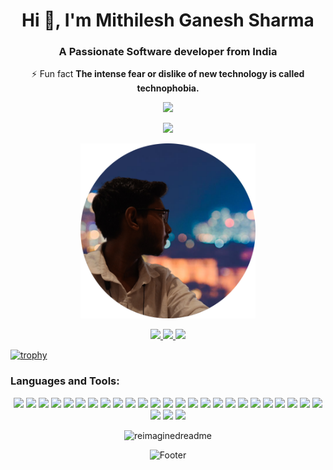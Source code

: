 <h1 align="center">Hi 👋, I'm Mithilesh Ganesh Sharma</h1>
<h3 align="center">A Passionate Software developer from India</h3>
 
 <p align="center">
⚡ Fun fact <b>The intense fear or dislike of new technology is called technophobia.</b>
 </p>

<p align="center">
<img src="https://ziadoua.github.io/m3-Markdown-Badges/badges/Hacktoberfest2023/hacktoberfest20232.svg">
</p>


<p align="center">
<img src="https://komarev.com/ghpvc/?username=Mithilesh-create&style=for-the-badge">
</p>

<p  align="center"><img height="280" src = "./profile-pic.png"></p>
<p align="center">
<a href="https://mithilesh-portfolio.vercel.app/">
<img src="https://img.shields.io/badge/my_portfolio-white?style=for-the-badge&logo=angellist&logoColor=black"/>
</a>
<a href="https://www.linkedin.com/in/mithilesh-sharma-2b0166205/">
<img src="https://img.shields.io/badge/linkedin-0A66C2?style=for-the-badge&logo=linkedin&logoColor=white"/>
</a>
<a href="https://twitter.com/sharma_fyi">
<img src="https://img.shields.io/badge/x-black?style=for-the-badge&logo=x&logoColor=white"/>
</a>
</p>

<!-- <div align="center">
<img src="https://github-profile-trophy.vercel.app/?username=Mithilesh-create&margin-w=15&margin-h=15&column=3&theme=darkhub">
</div> -->
[![trophy](https://github-profile-trophy.vercel.app/?username=Mithilesh-create&margin-w=15&margin-h=15&column=3&theme=darkhub)](https://github.com/ryo-ma/github-profile-trophy)




<h3 align="left">Languages and Tools:</h3>


<p align="center">
<img height=20 src="https://ziadoua.github.io/m3-Markdown-Badges/badges/Figma/figma3.svg"/>
<img height=20 src="https://ziadoua.github.io/m3-Markdown-Badges/badges/Vercel/vercel3.svg"/>
<img height=20 src="https://ziadoua.github.io/m3-Markdown-Badges/badges/MongoDB/mongodb3.svg"/>
<img height=20 src="https://ziadoua.github.io/m3-Markdown-Badges/badges/Firebase/firebase3.svg"/>
<img height=20 src="https://ziadoua.github.io/m3-Markdown-Badges/badges/PostgreSQL/postgresql1.svg"/>
<img height=20 src="https://ziadoua.github.io/m3-Markdown-Badges/badges/AndroidStudio/androidstudio3.svg"/>
<img height=20 src="https://ziadoua.github.io/m3-Markdown-Badges/badges/HTML/html1.svg"/>
<img height=20 src="https://ziadoua.github.io/m3-Markdown-Badges/badges/CSS/css1.svg"/>
<img height=20 src="https://ziadoua.github.io/m3-Markdown-Badges/badges/Javascript/javascript3.svg"/>
<img height=20 src="https://ziadoua.github.io/m3-Markdown-Badges/badges/Java/java1.svg"/>
<img height=20 src="https://ziadoua.github.io/m3-Markdown-Badges/badges/MySQL/mysql1.svg"/>
<img height=20 src="https://ziadoua.github.io/m3-Markdown-Badges/badges/TypeScript/typescript1.svg"/>
<img height=20 src="https://ziadoua.github.io/m3-Markdown-Badges/badges/GraphQL/graphql1.svg"/>
<img height=20 src="https://ziadoua.github.io/m3-Markdown-Badges/badges/npm/npm1.svg"/>
<img height=20 src="https://ziadoua.github.io/m3-Markdown-Badges/badges/React/react2.svg"/>
<img height=20 src="https://ziadoua.github.io/m3-Markdown-Badges/badges/ReactNative/reactnative3.svg"/>
<img height=20 src="https://ziadoua.github.io/m3-Markdown-Badges/badges/Express/express3.svg"/>
<img height=20 src="https://ziadoua.github.io/m3-Markdown-Badges/badges/NGINX/nginx1.svg"/>
<img height=20 src="https://ziadoua.github.io/m3-Markdown-Badges/badges/NodeJS/nodejs3.svg"/>
<img height=20 src="https://ziadoua.github.io/m3-Markdown-Badges/badges/Bootstrap/bootstrap1.svg"/>
<img height=20 src="https://ziadoua.github.io/m3-Markdown-Badges/badges/TailwindCSS/tailwindcss1.svg"/>
<img height=20 src="https://ziadoua.github.io/m3-Markdown-Badges/badges/Flutter/flutter1.svg"/>
<img height=20 src="https://ziadoua.github.io/m3-Markdown-Badges/badges/Docker/docker1.svg"/>
<img height=20 src="https://ziadoua.github.io/m3-Markdown-Badges/badges/JWT/jwt3.svg"/>
<img height=20 src="https://ziadoua.github.io/m3-Markdown-Badges/badges/NextJS/nextjs1.svg"/>
<img height=20 src="https://ziadoua.github.io/m3-Markdown-Badges/badges/Postman/postman1.svg"/>
<img height=20 src="https://ziadoua.github.io/m3-Markdown-Badges/badges/Ubuntu/ubuntu1.svg"/>
<img height=20 src="https://ziadoua.github.io/m3-Markdown-Badges/badges/Git/git1.svg"/>



</p>



<div align="center">
<img src="https://myreadme.vercel.app/api/embed/Mithilesh-create?panels=userstatistics,toprepositories,toplanguages,commitgraph" alt="reimaginedreadme" />

</div>



<p align="center">  
  <picture>
    <source media="(prefers-color-scheme: dark)" srcset="https://i.postimg.cc/KzPKjBNn/footer-Dark.png">
    <source media="(prefers-color-scheme: light)" srcset="https://i.postimg.cc/C5wRq5P9/footer-Light.png">
    <img alt="Footer" src="https://i.postimg.cc/KzPKjBNn/footer-Dark.png">
  </picture>
</p>